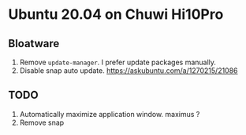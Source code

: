 # Ubuntu 20.04 on Chuwi Hi10Pro

## Bloatware

 1. Remove `update-manager`. I prefer update packages manually.
 2. Disable snap auto update. https://askubuntu.com/a/1270215/21086

## TODO
 
 1. Automatically maximize application window. maximus ?
 2. Remove snap

